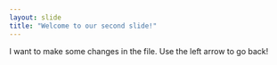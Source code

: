```yaml
---
layout: slide
title: "Welcome to our second slide!"
---
```

I want to make some changes in the file.
Use the left arrow to go back!
